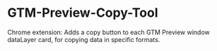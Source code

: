 # GTM-Preview-Copy-Tool
Chrome extension: Adds a copy button to each GTM Preview window dataLayer card, for copying data in specific formats.
